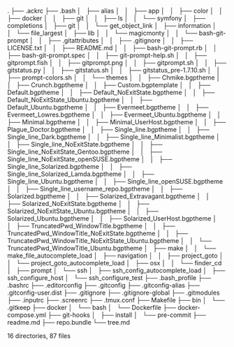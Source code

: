.
├── .ackrc
├── .bash
│   ├── alias
│   │   ├── app
│   │   ├── color
│   │   ├── docker
│   │   ├── git
│   │   ├── ls
│   │   └── symfony
│   ├── completions
│   ├── git
│   │   └── get_object_link
│   ├── information
│   │   └── file_largest
│   ├── lib
│   │   └── magicmonty
│   │       └── bash-git-prompt
│   │           ├── .gitattributes
│   │           ├── .gitignore
│   │           ├── LICENSE.txt
│   │           ├── README.md
│   │           ├── bash-git-prompt.rb
│   │           ├── bash-git-prompt.spec
│   │           ├── git-prompt-help.sh
│   │           ├── gitprompt.fish
│   │           ├── gitprompt.png
│   │           ├── gitprompt.sh
│   │           ├── gitstatus.py
│   │           ├── gitstatus.sh
│   │           ├── gitstatus_pre-1.7.10.sh
│   │           ├── prompt-colors.sh
│   │           └── themes
│   │               ├── Chmike.bgptheme
│   │               ├── Crunch.bgptheme
│   │               ├── Custom.bgptemplate
│   │               ├── Default.bgptheme
│   │               ├── Default_NoExitState.bgptheme
│   │               ├── Default_NoExitState_Ubuntu.bgptheme
│   │               ├── Default_Ubuntu.bgptheme
│   │               ├── Evermeet.bgptheme
│   │               ├── Evermeet_Lowres.bgptheme
│   │               ├── Evermeet_Ubuntu.bgptheme
│   │               ├── Minimal.bgptheme
│   │               ├── Minimal_UserHost.bgptheme
│   │               ├── Plague_Doctor.bgptheme
│   │               ├── Single_line.bgptheme
│   │               ├── Single_line_Dark.bgptheme
│   │               ├── Single_line_Minimalist.bgptheme
│   │               ├── Single_line_NoExitState.bgptheme
│   │               ├── Single_line_NoExitState_Gentoo.bgptheme
│   │               ├── Single_line_NoExitState_openSUSE.bgptheme
│   │               ├── Single_line_Solarized.bgptheme
│   │               ├── Single_line_Solarized_Lamda.bgptheme
│   │               ├── Single_line_Ubuntu.bgptheme
│   │               ├── Single_line_openSUSE.bgptheme
│   │               ├── Single_line_username_repo.bgptheme
│   │               ├── Solarized.bgptheme
│   │               ├── Solarized_Extravagant.bgptheme
│   │               ├── Solarized_NoExitState.bgptheme
│   │               ├── Solarized_NoExitState_Ubuntu.bgptheme
│   │               ├── Solarized_Ubuntu.bgptheme
│   │               ├── Solarized_UserHost.bgptheme
│   │               ├── TruncatedPwd_WindowTitle.bgptheme
│   │               ├── TruncatedPwd_WindowTitle_NoExitState.bgptheme
│   │               ├── TruncatedPwd_WindowTitle_NoExitState_Ubuntu.bgptheme
│   │               └── TruncatedPwd_WindowTitle_Ubuntu.bgptheme
│   ├── make
│   │   └── make_file_autocomplete_load
│   ├── navigation
│   │   ├── project_goto
│   │   └── project_goto_autocomplete_load
│   ├── osx
│   │   └── finder_cd
│   ├── prompt
│   └── ssh
│       ├── ssh_config_autocomplete_load
│       ├── ssh_configure_host
│       └── ssh_configure_test
├── .bash_profile
├── .bashrc
├── .editorconfig
├── .gitconfig
├── .gitconfig-alias
├── .gitconfig-user.dist
├── .gitignore
├── .gitignore-global
├── .gitmodules
├── .inputrc
├── .screenrc
├── .tmux.conf
├── Makefile
├── bin
│   └── .gitkeep
├── docker
│   └── bash
│       └── Dockerfile
├── docker-compose.yml
├── git-hooks
│   ├── install
│   └── pre-commit
├── readme.md
├── repo.bundle
└── tree.md

16 directories, 87 files
